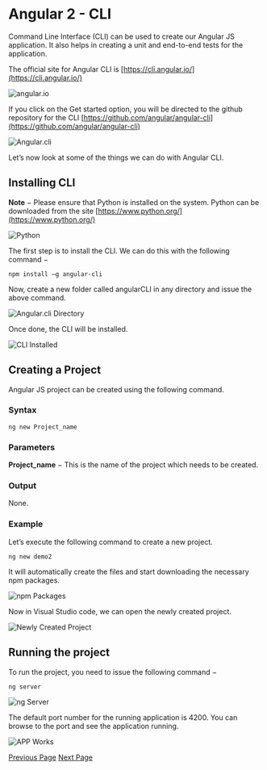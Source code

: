# Angular 2 - CLI
Command Line Interface (CLI) can be used to create our Angular JS application. It also helps in creating a unit and end-to-end tests for the application.

The official site for Angular CLI is [https://cli.angular.io/](https://cli.angular.io/) 

![angular.io](../angular2/images/angular_io.jpg)

If you click on the Get started option, you will be directed to the github repository for the CLI [https://github.com/angular/angular-cli](https://github.com/angular/angular-cli) 

![Angular.cli](../angular2/images/angular_cli.jpg)

Let’s now look at some of the things we can do with Angular CLI.

## Installing CLI
**Note** − Please ensure that Python is installed on the system. Python can be downloaded from the site [https://www.python.org/](https://www.python.org/) 

![Python](../angular2/images/python.jpg)

The first step is to install the CLI. We can do this with the following command −

```
npm install –g angular-cli
```
Now, create a new folder called angularCLI in any directory and issue the above command.

![Angular.cli Directory](../angular2/images/angular_cli_directory.jpg)

Once done, the CLI will be installed.

![CLI Installed](../angular2/images/cli_installed.jpg)

## Creating a Project
Angular JS project can be created using the following command.

### Syntax
```
ng new Project_name
```
### Parameters
**Project_name** − This is the name of the project which needs to be created.

### Output
None.

### Example
Let’s execute the following command to create a new project.

```
ng new demo2
```
It will automatically create the files and start downloading the necessary npm packages.

![npm Packages](../angular2/images/npm_packages.jpg)

Now in Visual Studio code, we can open the newly created project.

![Newly Created Project](../angular2/images/newly_created_project.jpg)

## Running the project
To run the project, you need to issue the following command −

```
ng server
```


![ng Server](../angular2/images/ng_server.jpg)

The default port number for the running application is 4200. You can browse to the port and see the application running.

![APP Works](../angular2/images/app_works.jpg)


[Previous Page](../angular2/angular2_forms.md) [Next Page](../angular2/angular2_dependency_injection.md) 
